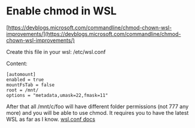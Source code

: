 # Enable chmod in WSL

[https://devblogs.microsoft.com/commandline/chmod-chown-wsl-improvements/](https://devblogs.microsoft.com/commandline/chmod-chown-wsl-improvements/)

Create this file in your wsl: /etc/wsl.conf

Content:

```
[automount]
enabled = true
mountFsTab = false
root = /mnt/
options = "metadata,umask=22,fmask=11"
```

After that all /mnt/c/foo will have different folder permissions (not 777 any more) and you will be able to use chmod. It requires you to have the latest WSL as far as I know. [wsl.conf docs](https://docs.microsoft.com/en-us/windows/wsl/wsl-config)
